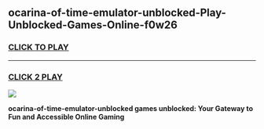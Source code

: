 
## ocarina-of-time-emulator-unblocked-Play-Unblocked-Games-Online-f0w26
<h3>
<a href="https://premium76.site?title=ocarina-of-time-emulator-unblocked&ref=25A">CLICK TO PLAY</a></h3>
<hr>

<h3>
<a href="https://premium76.site?title=ocarina-of-time-emulator-unblocked&ref=25A">CLICK 2 PLAY</a>
  
</h3>

<a href="https://premium76.site?title=ocarina-of-time-emulator-unblocked&ref=25A"><img src="https://clearcache.store/games.png"></a>


**ocarina-of-time-emulator-unblocked games unblocked: Your Gateway to Fun and Accessible Online Gaming**
